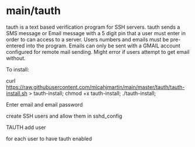 # main/tauth

tauth is a text based verification program for SSH servers. tauth sends a SMS message or Email message with a 5 digit pin that a user must enter in order to can access to a server. Users numbers and emails must be pre-entered into the program. Emails can only be sent with a GMAIL account configured for remote mail sending. Might error if users attempt to get email without.

To install:

curl https://raw.githubusercontent.com/micahjmartin/main/master/tauth/tauth-install.sh > tauth-install;
chmod +x tauth-install;
./tauth-install;

Enter email and email password

create SSH users and allow them in sshd_config

TAUTH add user

for each user to have tauth enabled
